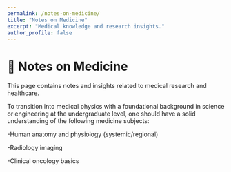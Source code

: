 ```yaml
---
permalink: /notes-on-medicine/
title: "Notes on Medicine"
excerpt: "Medical knowledge and research insights."
author_profile: false
---
```


<span class='anchor' id='notes-on-medicine'></span>

# 🏥 Notes on Medicine
This page contains notes and insights related to medical research and healthcare.

To transition into medical physics with a foundational background in science or engineering at the undergraduate level, one should have a solid understanding of the following medicine subjects:

-Human anatomy and physiology (systemic/regional)

-Radiology imaging

-Clinical oncology basics
